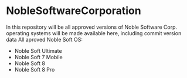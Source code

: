 # NobleSoftwareCorporation
In this repository will be all approved versions of Noble Software Corp. operating systems will be made available here, including commit version data
All aproved Noble Soft OS:
- Noble Soft Ultimate
- Noble Soft 7 Mobile
- Noble Soft 8
- Noble Soft 8 Pro
